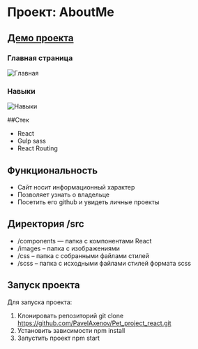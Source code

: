 # Проект: AboutMe
## [Демо проекта](https://pet-project-react.vercel.app)
### Главная страница
![Главная](https://github.com/PavelAxenov/Pet_project_react/raw/main/src/images/main.jpg)
### Навыки
![Навыки](https://github.com/PavelAxenov/Pet_project_react/raw/main/src/images/skills.jpg)

##Стек
* React
* Gulp sass
* React Routing

## Функциональность
* Сайт носит информационный характер
* Позволяет узнать о владельце
* Посетить его github и увидеть личные проекты

## Директория /src
* /components — папка с компонентами React
* /images – папка с изображениями
* /css – папка с собранными файлами стилей
* /scss – папка с исходными файлами стилей формата scss

## Запуск проекта

Для запуска проекта:

1. Клонировать репозиторий git clone https://github.com/PavelAxenov/Pet_project_react.git
2. Установить зависимости npm install
3. Запустить проект npm start
